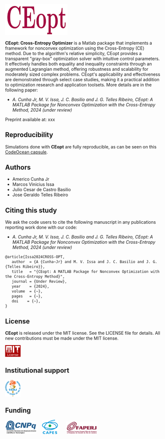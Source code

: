 <img src="logo/CEopt.png" width="40%">

**CEopt: Cross-Entropy Optimizer** is a Matlab package that implements a framework for nonconvex optimization using the Cross-Entropy (CE) method. Due to the algorithm's relative simplicity, CEopt provides a transparent "gray-box" optimization solver with intuitive control parameters. It effectively handles both equality and inequality constraints through an augmented Lagrangian method, offering robustness and scalability for moderately sized complex problems. CEopt's applicability and effectiveness are demonstrated through select case studies, making it a practical addition to optimization research and application toolsets. More details are in the following paper:
- *A. Cunha Jr, M. V. Issa, J. C. Basilio and J. G. Telles Ribeiro, CEopt: A MATLAB Package for Nonconvex Optimization with the Cross-Entropy Method, 2024 (under review)*

Preprint available at:
xxx

## Reproducibility

Simulations done with **CEopt** are fully reproducible, as can be seen on this <a href="https://codeocean.com/capsule/xxx" target="_blank">CodeOcean capsule</a>.

## Authors
- Americo Cunha Jr
- Marcos Vinicius Issa
- Julio Cesar de Castro Basilio
- Jose Geraldo Telles Ribeiro

## Citing this study
We ask the code users to cite the following manuscript in any publications reporting work done with our code:
- *A. Cunha Jr, M. V. Issa, J. C. Basilio and J. G. Telles Ribeiro, CEopt: A MATLAB Package for Nonconvex Optimization with the Cross-Entropy Method, 2024 (under review)*

```
@article{Issa2024CROSS-OPT,
   author  = {A {Cunha~Jr} and M. V. Issa and J. C. Basilio and J. G. {Telles Ribeiro}},
   title   = "{CEopt: A MATLAB Package for Nonconvex Optimization with the Cross-Entropy Method}",
   journal = {Under Review},
   year    = {2024},
   volume  = {~},
   pages   = {~},
   doi    = {~},
}
```

## License
**CEopt** is released under the MIT license. See the LICENSE file for details. All new contributions must be made under the MIT license.

<img src="logo/mit_license_red.png" width="10%"> 

## Institutional support

<img src="logo/logo_uerj_color.jpeg" width="10%">

## Funding

<img src="logo/cnpq.png" width="20%"> &nbsp; &nbsp; <img src="logo/capes.png" width="10%">  &nbsp; &nbsp; &nbsp; <img src="logo/faperj.jpg" width="20%">
